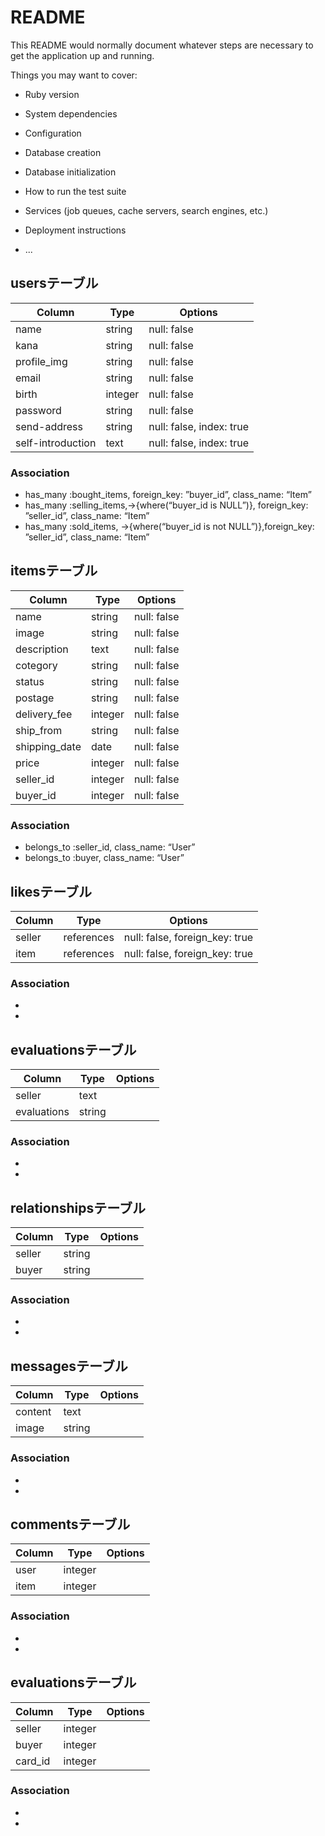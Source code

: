 # README

This README would normally document whatever steps are necessary to get the
application up and running.

Things you may want to cover:

* Ruby version

* System dependencies

* Configuration

* Database creation

* Database initialization

* How to run the test suite

* Services (job queues, cache servers, search engines, etc.)

* Deployment instructions

* ...

## usersテーブル
|Column|Type|Options|
|------|----|-------|
|name|string|null: false|
|kana|string|null: false|
|profile_img|string|null: false|
|email|string|null: false|
|birth|integer|null: false|
|password|string|null: false|
|send-address|string|null: false, index: true|
|self-introduction|text|null: false, index: true|
### Association
- has_many :bought_items, foreign_key: ”buyer_id”, class_name: “Item”
- has_many :selling_items,->{where(“buyer_id is NULL”)}, foreign_key: ”seller_id”, class_name: “Item”
- has_many :sold_items, ->{where(“buyer_id is not NULL”)},foreign_key: ”seller_id”, class_name: “Item”

## itemsテーブル
|Column|Type|Options|
|------|----|-------|
|name|string|null: false|
|image|string|null: false|
|description|text|null: false|
|cotegory|string|null: false|
|status|string|null: false|
|postage|string|null: false|
|delivery_fee|integer|null: false|
|ship_from|string|null: false|
|shipping_date|date|null: false|
|price|integer|null: false|
|seller_id|integer|null: false|
|buyer_id|integer|null: false|
### Association
- belongs_to :seller_id, class_name: “User”
- belongs_to :buyer, class_name: “User”

## likesテーブル
|Column|Type|Options|
|------|----|-------|
|seller|references|null: false, foreign_key: true|
|item|references|null: false, foreign_key: true|

### Association
- 
- 

## evaluationsテーブル
|Column|Type|Options|
|------|----|-------|
|seller|text|
|evaluations|string|
### Association
- 
- 

## relationshipsテーブル
|Column|Type|Options|
|------|----|-------|
|seller|string|
|buyer|string|
### Association
- 
- 

## messagesテーブル
|Column|Type|Options|
|------|----|-------|
|content|text|
|image|string|
### Association
- 
- 

## commentsテーブル
|Column|Type|Options|
|------|----|-------|
|user|integer|
|item|integer|
### Association
- 
- 

## evaluationsテーブル
|Column|Type|Options|
|------|----|-------|
|seller|integer|
|buyer|integer|
|card_id|integer|
### Association
- 
- 
